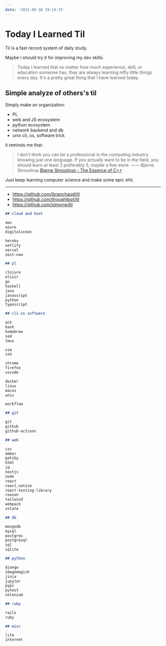 ```yaml
---
date: '2021-08-16 19:14:35'
---
```


# Today I Learned Til

Til is a fast record system of daily study.

Maybe I should try it for improving my dev skills.

> Today I learned that no matter how much experience, skill, or education someone has, they are always learning nifty little things every day.
> It's a pretty great thing that I have learned today.

## Simple analyze of others's til

Simply make an organization:

- PL
- web and JS ecosystem
- python ecosystem
- network backend and db
- unix cli, os, software trick

it reminds me that:

> I don't think you can be a professional in the computing industry knowing just one language. If you actually want to be in the field, you should learn at least 2 preferably 5, maybe a few more. —— Bjarne Stroustrup
> [Bjarne Stroustrup - The Essence of C++](https://www.youtube.com/watch?v=86xWVb4XIyE)

Just keep learning computer science and make some epic shit.

---

- <https://github.com/jbranchaud/til>
- <https://github.com/thoughtbot/til>
- <https://github.com/simonw/til>

```md
## cloud and host

aws
azure
digitalocean

heroku
netlify
vercel
zeit-now

## pl

clojure
elixir
go
haskell
java
javascript
python
typescript

## cli os software

ack
bash
homebrew
sed
tmux

vim
zsh

chrome
firefox
vscode

docker
linux
macos
unix

workflow

## git

git
github
github-actions

## web

css
ember
gatsby
html
jq
nextjs
node
react
react_native
react-testing-library
reason
tailwind
webpack
xstate

## db

mongodb
mysql
postgres
postgresql
sql
sqlite

## python

django
imagemagick
jinja
jupyter
pypi
pytest
selenium

## ruby

rails
ruby

## misc

life
internet
```
